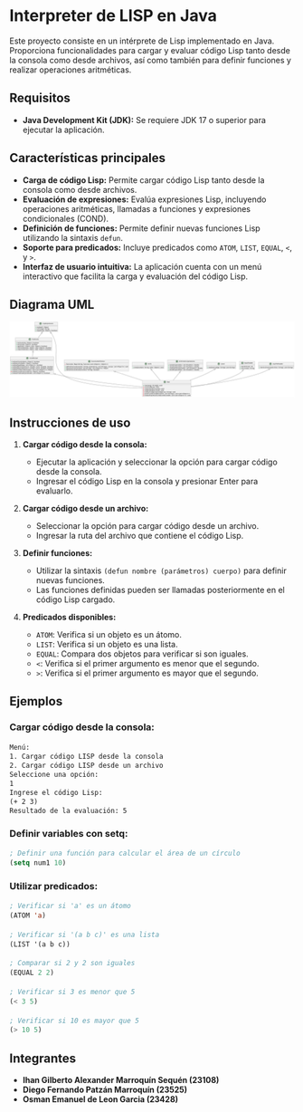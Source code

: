 
# Interpreter de LISP en Java

Este proyecto consiste en un intérprete de Lisp implementado en Java. Proporciona funcionalidades para cargar y evaluar código Lisp tanto desde la consola como desde archivos, así como también para definir funciones y realizar operaciones aritméticas.

## Requisitos

- **Java Development Kit (JDK):** Se requiere JDK 17 o superior para ejecutar la aplicación.

## Características principales

- **Carga de código Lisp:** Permite cargar código Lisp tanto desde la consola como desde archivos.
- **Evaluación de expresiones:** Evalúa expresiones Lisp, incluyendo operaciones aritméticas, llamadas a funciones y expresiones condicionales (COND).
- **Definición de funciones:** Permite definir nuevas funciones Lisp utilizando la sintaxis `defun`.
- **Soporte para predicados:** Incluye predicados como `ATOM`, `LIST`, `EQUAL`, `<`, y `>`.
- **Interfaz de usuario intuitiva:** La aplicación cuenta con un menú interactivo que facilita la carga y evaluación del código Lisp.

## Diagrama UML
![Diagrama UML](DiagramaUML.png)

## Instrucciones de uso

1. **Cargar código desde la consola:**
   - Ejecutar la aplicación y seleccionar la opción para cargar código desde la consola.
   - Ingresar el código Lisp en la consola y presionar Enter para evaluarlo.

2. **Cargar código desde un archivo:**
   - Seleccionar la opción para cargar código desde un archivo.
   - Ingresar la ruta del archivo que contiene el código Lisp.

3. **Definir funciones:**
   - Utilizar la sintaxis `(defun nombre (parámetros) cuerpo)` para definir nuevas funciones.
   - Las funciones definidas pueden ser llamadas posteriormente en el código Lisp cargado.

4. **Predicados disponibles:**
   - `ATOM`: Verifica si un objeto es un átomo.
   - `LIST`: Verifica si un objeto es una lista.
   - `EQUAL`: Compara dos objetos para verificar si son iguales.
   - `<`: Verifica si el primer argumento es menor que el segundo.
   - `>`: Verifica si el primer argumento es mayor que el segundo.

## Ejemplos

### Cargar código desde la consola:

```
Menú:
1. Cargar código LISP desde la consola
2. Cargar código LISP desde un archivo
Seleccione una opción:
1
Ingrese el código Lisp:
(+ 2 3)
Resultado de la evaluación: 5
```

### Definir variables con setq:

```lisp
; Definir una función para calcular el área de un círculo
(setq num1 10)
```

### Utilizar predicados:

```lisp
; Verificar si 'a' es un átomo
(ATOM 'a)

; Verificar si '(a b c)' es una lista
(LIST '(a b c))

; Comparar si 2 y 2 son iguales
(EQUAL 2 2)

; Verificar si 3 es menor que 5
(< 3 5)

; Verificar si 10 es mayor que 5
(> 10 5)
```

## Integrantes

- **Ihan Gilberto Alexander Marroquín Sequén (23108)**
- **Diego Fernando Patzán Marroquín (23525)**
- **Osman Emanuel de Leon Garcia (23428)**


